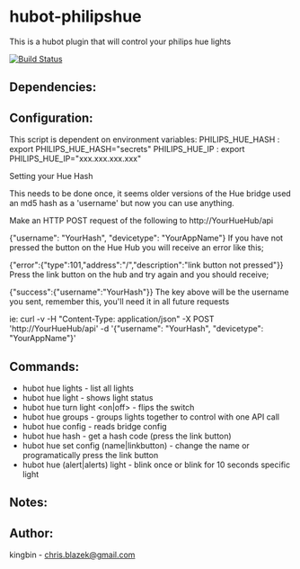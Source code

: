 # hubot-philipshue

This is a hubot plugin that will control your philips hue lights

[![Build Status](https://travis-ci.org/hubot-scripts/hubot-example.png)](https://travis-ci.org/kingbin/hubot-philipshue)

## Dependencies:

## Configuration:
 This script is dependent on environment variables:
   PHILIPS_HUE_HASH : export PHILIPS_HUE_HASH="secrets"
   PHILIPS_HUE_IP : export PHILIPS_HUE_IP="xxx.xxx.xxx.xxx"

 Setting your Hue Hash

 This needs to be done once, it seems older versions of the Hue bridge used an md5 hash as a 'username' but now you can use anything.

 Make an HTTP POST request of the following to http://YourHueHub/api

 {"username": "YourHash", "devicetype": "YourAppName"}
 If you have not pressed the button on the Hue Hub you will receive an error like this;

 {"error":{"type":101,"address":"/","description":"link button not pressed"}}
 Press the link button on the hub and try again and you should receive;

 {"success":{"username":"YourHash"}}
 The key above will be the username you sent, remember this, you'll need it in all future requests

 ie: curl -v -H "Content-Type: application/json" -X POST 'http://YourHueHub/api' -d '{"username": "YourHash", "devicetype": "YourAppName"}'


## Commands:
-   hubot hue lights - list all lights
-   hubot hue light <light number>  - shows light status
-   hubot hue turn light <light number> <on|off> - flips the switch
-   hubot hue groups - groups lights together to control with one API call
-   hubot hue config - reads bridge config
-   hubot hue hash - get a hash code (press the link button)
-   hubot hue set config (name|linkbutton) <value>- change the name or programatically press the link button
-   hubot hue (alert|alerts) light <light number> - blink once or blink for 10 seconds specific light

## Notes:

## Author:
   kingbin - chris.blazek@gmail.com

